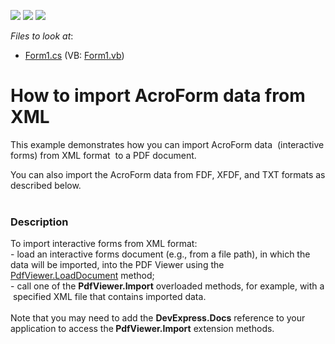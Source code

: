 <!-- default badges list -->
![](https://img.shields.io/endpoint?url=https://codecentral.devexpress.com/api/v1/VersionRange/128595799/15.1.5%2B)
[![](https://img.shields.io/badge/Open_in_DevExpress_Support_Center-FF7200?style=flat-square&logo=DevExpress&logoColor=white)](https://supportcenter.devexpress.com/ticket/details/T273679)
[![](https://img.shields.io/badge/📖_How_to_use_DevExpress_Examples-e9f6fc?style=flat-square)](https://docs.devexpress.com/GeneralInformation/403183)
<!-- default badges end -->
<!-- default file list -->
*Files to look at*:

* [Form1.cs](./CS/ImportAcroForm/Form1.cs) (VB: [Form1.vb](./VB/ImportAcroForm/Form1.vb))
<!-- default file list end -->
# How to import AcroForm data from XML


<p>This example demonstrates how you can import AcroForm data  (interactive forms) from XML format  to a PDF document.</p>
<p>You can also import the AcroForm data from FDF, XFDF, and TXT formats as described below.<br /><br /></p>


<h3>Description</h3>

To import interactive forms from&nbsp;XML format: <br />- load an interactive forms&nbsp;document&nbsp;(e.g., from a file path), in which the data will be imported,&nbsp;into the PDF Viewer&nbsp;using the <a href="https://documentation.devexpress.com/#WindowsForms/DevExpressXtraPdfViewerPdfViewer_LoadDocumenttopic">PdfViewer.LoadDocument</a> method;<br />- call one of&nbsp;the&nbsp;<strong>PdfViewer.Import</strong>&nbsp;overloaded methods, for example, with a &nbsp;specified&nbsp;XML&nbsp;file&nbsp;that contains imported data.<br /><br />Note that&nbsp;you may need to add&nbsp;the <strong>DevExpress.Docs</strong> reference&nbsp;to your application to access the<strong> PdfViewer.Import</strong> extension&nbsp;methods.

<br/>


